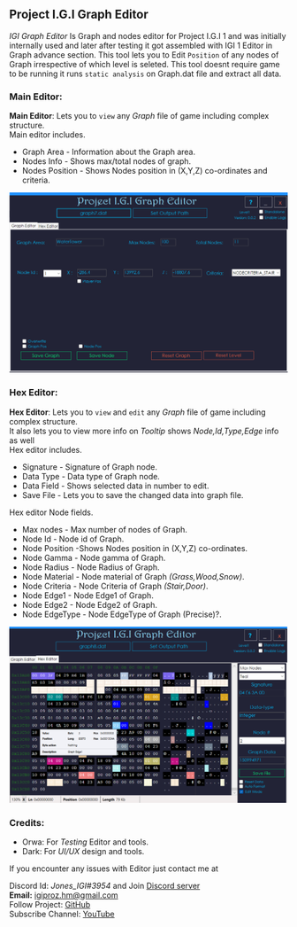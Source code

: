 ## Project I.G.I Graph Editor
_IGI Graph Editor_ Is Graph and nodes editor for Project I.G.I 1 and was initially internally used and later after testing it got assembled with IGI 1 Editor in Graph advance section.
This tool lets you to Edit `Position` of any nodes of Graph  irrespective of which level is seleted.
This tool doesnt require game to be running it runs `static analysis` on Graph.dat file and extract all data.

### Main Editor:
**Main Editor**: Lets you to `view` any _Graph_ file of game including complex structure.</br>
Main editor includes.
- Graph Area - Information about the Graph area.
- Nodes Info - Shows max/total nodes of graph.
- Nodes Position - Shows Nodes position in (X,Y,Z) co-ordinates and criteria.

![](https://github.com/IGI-Research-Devs/IGI-GraphEditor/blob/master/resources/main_editor.png?raw=true)</br>

### Hex Editor:
**Hex Editor**: Lets you to `view` and `edit` any _Graph_ file of game including complex structure.</br>
It also lets you to view more info on _Tooltip_ shows _Node,Id,Type,Edge_ info as well </br>
Hex editor includes.
- Signature - Signature of Graph node.
- Data Type - Data type of Graph node.
- Data Field - Shows selected data in number to edit.
- Save File - Lets you to save the changed data into graph file.

Hex editor Node fields.
- Max nodes - Max number of nodes of Graph.
- Node Id - Node id of Graph.
- Node Position -Shows Nodes position in (X,Y,Z) co-ordinates.
- Node Gamma - Node gamma of Graph.
- Node Radius - Node Radius of Graph.
- Node Material - Node material of Graph _(Grass,Wood,Snow)_.
- Node Criteria - Node Criteria of Graph _(Stair,Door)_.
- Node Edge1 - Node Edge1 of Graph.
- Node Edge2 - Node Edge2 of Graph.
- Node EdgeType - Node EdgeType of Graph (Precise)?.

![](https://github.com/IGI-Research-Devs/IGI-GraphEditor/blob/master/resources/hex_editor.png?raw=true)</br>

### Credits:
- Orwa: For _Testing_ Editor and tools.
- Dark: For _UI/UX_ design and tools.

If you encounter any issues with Editor just contact me at</br>

Discord Id: _Jones_IGI#3954_ and Join [Discord server](https://discord.gg/AyVDW7kE6V)</br>
**Email:** igiproz.hm@gmail.com</br>
Follow Project: [GitHub](https://github.com/IGI-Research-Devs/)</br>
Subscribe Channel: [YouTube](https://www.youtube.com/channel/UChGryl0a0dii81NfDZ12LwA/)</br>
